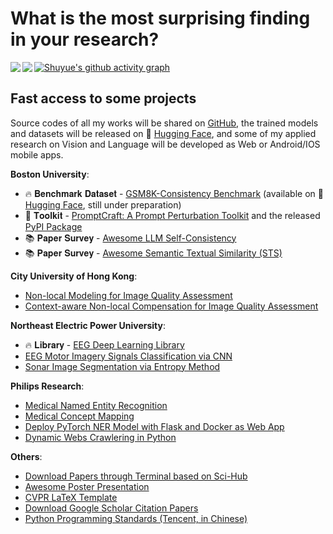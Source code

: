# What is the most surprising finding in your research?

<img align="left" src="https://github-readme-stats.vercel.app/api?username=SuperBruceJia&count_private=true&show_icons=true&theme=flag-india&hide_border=true&line_height=32&card_width=350&hide_title=true">
<img align="left" src="https://streak-stats.demolab.com/?user=SuperBruceJia&theme=github&hide_border=true&date_format=j%20M%5B%20Y%5D&card_width=350">

[![Shuyue's github activity graph](https://github-readme-activity-graph.vercel.app/graph?username=SuperBruceJia&hide_border=true&theme=github-compact&bg_color=white&hide_title=true)](https://github-readme-activity-graph.vercel.app/graph?username=SuperBruceJia&hide_border=true&theme=github-compact&bg_color=white&hide_title=true)

## Fast access to some projects
Source codes of all my works will be shared on [GitHub](https://github.com/SuperBruceJia), the trained models and datasets will be released on 🤗 [Hugging Face](https://huggingface.co/shuyuej), and some of my applied research on Vision and Language will be developed as Web or Android/IOS mobile apps.
<be>

**Boston University**:
- 🔥 𝐁𝐞𝐧𝐜𝐡𝐦𝐚𝐫𝐤 𝐃𝐚𝐭𝐚𝐬𝐞𝐭 - [GSM8K-Consistency Benchmark](https://github.com/SuperBruceJia/GSM8K-Consistency) (available on 🤗 [Hugging Face](https://huggingface.co/datasets/shuyuej/GSM8K-Consistency), still under preparation)
- 🔨 𝐓𝐨𝐨𝐥𝐤𝐢𝐭 - [PromptCraft: A Prompt Perturbation Toolkit](https://github.com/SuperBruceJia/promptcraft) and the released [PyPI Package](https://pypi.org/project/promptcraft)
- 📚 𝐏𝐚𝐩𝐞𝐫 𝐒𝐮𝐫𝐯𝐞𝐲 - [Awesome LLM Self-Consistency](https://github.com/SuperBruceJia/Awesome-LLM-Self-Consistency)
- 📚 𝐏𝐚𝐩𝐞𝐫 𝐒𝐮𝐫𝐯𝐞𝐲 - [Awesome Semantic Textual Similarity (STS)](https://github.com/SuperBruceJia/Awesome-Semantic-Textual-Similarity)

**City University of Hong Kong**:
- [Non-local Modeling for Image Quality Assessment](https://github.com/SuperBruceJia/NLNet-IQA)
- [Context-aware Non-local Compensation for Image Quality Assessment](https://github.com/SuperBruceJia/CAIQUE-IQA)

**Northeast Electric Power University**:
- 🔥 𝐋𝐢𝐛𝐫𝐚𝐫𝐲 - [EEG Deep Learning Library](https://github.com/SuperBruceJia/EEG-DL)
- [EEG Motor Imagery Signals Classification via CNN](https://github.com/SuperBruceJia/EEG-Motor-Imagery-Classification-CNNs-TensorFlow)
- [Sonar Image Segmentation via Entropy Method](https://github.com/SuperBruceJia/Sonar-Image-Segmentation-through-Entropy-Method)

**Philips Research**:
- [Medical Named Entity Recognition](https://github.com/SuperBruceJia/MedicalNER)
- [Medical Concept Mapping](https://github.com/SuperBruceJia/Medical-Concept-Mapping)
- [Deploy PyTorch NER Model with Flask and Docker as Web App](https://github.com/SuperBruceJia/pytorch-flask-deploy-webapp)
- [Dynamic Webs Crawlering in Python](https://github.com/SuperBruceJia/dynamic-web-crawlering-python)

**Others**:
- [Download Papers through Terminal based on Sci-Hub](https://github.com/SuperBruceJia/Sci-Hub-Paper-Download-shell)
- [Awesome Poster Presentation](https://github.com/SuperBruceJia/Poster_Template)
- [CVPR LaTeX Template](https://github.com/SuperBruceJia/CVPR-LaTeX-Paper-Template)
- [Download Google Scholar Citation Papers](https://github.com/SuperBruceJia/Google-Scholar-Citations-Download)
- [Python Programming Standards (Tencent, in Chinese)](https://github.com/SuperBruceJia/paper-reading/tree/master/Programming-Standards/python)
